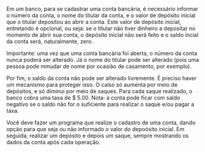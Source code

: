 Em um banco, para se cadastrar uma conta bancária, é necessário informar o número da conta, o nome do titular da conta, e o valor de depósito inicial que o titular depositou ao abrir a conta. Este valor de depósito inicial, entretando é opcional, ou seja: se o titular não tiver dinheiro a depositar no momento de abrir sua conta, o depósito inicial não será feito e o saldo incial da conta será, naturalmente, zero.

Importante: uma vez que uma conta bancária foi aberta, o número da conta nunca poderá  ser alterado. Já o nome do titular pode ser alterado (pois uma pessoa pode mmudar de nome por ocasião de casamento, por exemplo).

Por fim, o saldo da conta não pode ser alterado livremente. É preciso haver um mecanismo para proteger isso. O calso só aumenta por meio de depósitos, e só diminui por meio de saques. Para cada saque realizado, o banco cobra uma taxa de $ 5.00. Nota: a conta pode ficar com saldo negativo se o saldo não for o suficiente para realizar o saque e/ou pagar a taxa.

Você deve fazer um programa que realize o cadastro de uma conta, dando opção para que seja ou não informado o valor do depoósito inicial. Em seguida, realizar um depósito e depois um saque, sempre mostrando os dados da conta após cada operação.